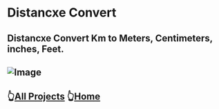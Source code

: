# Distancxe Convert
## Distancxe Convert Km to Meters, Centimeters, inches, Feet.
![Image]()
----
##  👆[All Projects](https://github.com/pknatictech/AppDev/tree/main) 👆[Home](https://github.com/pknatictech)